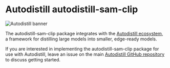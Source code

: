 
# Autodistill autodistill-sam-clip

![Autodistill banner](https://raw.githubusercontent.com/autodistill/autodistill/main/docs/assets/banner.png)

The autodistill-sam-clip package integrates with the [Autodistill ecosystem](https://autodistill.com), a framework for distilling large models into smaller, edge-ready models.

If you are interested in implementing the autodistill-sam-clip package for use with Autodistill, leave an issue on the main [Autodistill GitHub repository](https://github.com/autodistill/autodistill) to discuss getting started.
    